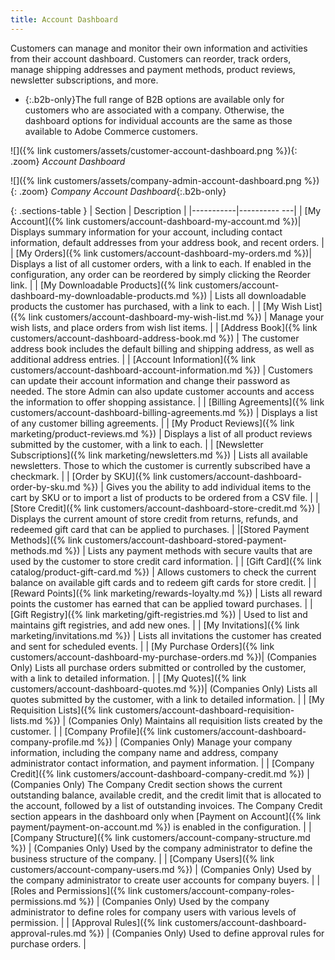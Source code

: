 ```yaml
---
title: Account Dashboard
---
```


Customers can manage and monitor their own information and activities from their account dashboard. Customers can reorder, track orders, manage shipping addresses and payment methods, product reviews, newsletter subscriptions, and more.

- {:.b2b-only}The full range of B2B options are available only for customers who are associated with a company. Otherwise, the dashboard options for individual accounts are the same as those available to Adobe Commerce customers.

![]({% link customers/assets/customer-account-dashboard.png %}){: .zoom}
_Account Dashboard_

![]({% link customers/assets/company-admin-account-dashboard.png %}){: .zoom}
_Company Account Dashboard_{:.b2b-only}

{: .sections-table }
| Section   | Description  |
|-----------|---------- ---|
| [My Account]({% link customers/account-dashboard-my-account.md %})| Displays summary information for your account, including contact information, default addresses from your address book, and recent orders. |
| [My Orders]({% link customers/account-dashboard-my-orders.md %})| Displays a list of all customer orders, with a link to each. If enabled in the configuration, any order can be reordered by simply clicking the Reorder link. |
| [My Downloadable Products]({% link customers/account-dashboard-my-downloadable-products.md %}) | Lists all downloadable products the customer has purchased, with a link to each.  |
| [My Wish List]({% link customers/account-dashboard-my-wish-list.md %})  | Manage your wish lists, and place orders from wish list items. |
| [Address Book]({% link customers/account-dashboard-address-book.md %})  | The customer address book includes the default billing and shipping address, as well as additional address entries. |
| [Account Information]({% link customers/account-dashboard-account-information.md %}) | Customers can update their account information and change their password as needed. The store Admin can also update customer accounts and access the information to offer shopping assistance.  |
| [Billing Agreements]({% link customers/account-dashboard-billing-agreements.md %}) | Displays a list of any customer billing agreements. |
| [My Product Reviews]({% link marketing/product-reviews.md %}) | Displays a list of all product reviews submitted by the customer, with a link to each.  |
| [Newsletter Subscriptions]({% link marketing/newsletters.md %})  | Lists all available newsletters. Those to which the customer is currently subscribed have a checkmark. |
| <span class="ee-only">[Order by SKU]({% link customers/account-dashboard-order-by-sku.md %})</span> | Gives you the ability to add individual items to the cart by SKU or to import a list of products to be ordered from a CSV file. |
| <span class="ee-only">[Store Credit]({% link customers/account-dashboard-store-credit.md %})</span> | Displays the current amount of store credit from returns, refunds, and redeemed gift card that can be applied to purchases.  |
|[Stored Payment Methods]({% link customers/account-dashboard-stored-payment-methods.md %}) | Lists any payment methods with secure vaults that are used by the customer to store credit card information.  |
| <span class="ee-only">[Gift Card]({% link catalog/product-gift-card.md %})</span> | Allows customers to check the current balance on available gift cards and to redeem gift cards for store credit. |
| <span class="ee-only">[Reward Points]({% link marketing/rewards-loyalty.md %})</span> | Lists all reward points the customer has earned that can be applied toward purchases.   |
| <span class="ee-only">[Gift Registry]({% link marketing/gift-registries.md %})</span> | Used to list and maintains gift registries, and  add new ones. |
| <span class="ee-only">[My Invitations]({% link marketing/invitations.md %})</span> | Lists all invitations the customer has created and sent for scheduled events. |
| <span class="b2b-only">[My Purchase Orders]({% link customers/account-dashboard-my-purchase-orders.md %})| (Companies Only) Lists all purchase orders submitted or controlled by the customer, with a link to detailed information. |
| <span class="b2b-only">[My Quotes]({% link customers/account-dashboard-quotes.md %})| (Companies Only) Lists all quotes submitted by the customer, with a link to detailed information. |
| <span class="b2b-only">[My Requisition Lists]({% link customers/account-dashboard-requisition-lists.md %})</span> | (Companies Only) Maintains all requisition lists created by the customer.  |
| <span class="b2b-only">[Company Profile]({% link customers/account-dashboard-company-profile.md %})</span> | (Companies Only) Manage your company information, including the company name and address, company administrator contact information, and payment information.  |
| <span class="b2b-only">[Company Credit]({% link customers/account-dashboard-company-credit.md %})</span>  | (Companies Only) The Company Credit section shows the current outstanding balance, available credit, and the credit limit that is allocated to the account, followed by a list of outstanding invoices. The Company Credit section appears in the dashboard only when [Payment on Account]({% link payment/payment-on-account.md %}) is enabled in the configuration. |
| <span class="b2b-only">[Company Structure]({% link customers/account-company-structure.md %})</span> | (Companies Only) Used by the company administrator to define the business structure of the company.  |
| <span class="b2b-only">[Company Users]({% link customers/account-company-users.md %})</span> | (Companies Only) Used by the company administrator to create user accounts for company buyers.  |
| <span class="b2b-only">[Roles and Permissions]({% link customers/account-company-roles-permissions.md %})</span> | (Companies Only) Used by the company administrator to define roles for company users with various levels of permission. |
| <span class="b2b-only">[Approval Rules]({% link customers/account-dashboard-approval-rules.md %})</span> | (Companies Only) Used to define approval rules for purchase orders. |

<!--
  This is a style declaration so that section names in column 1 are not wrapped by table auto styling for column widths.
-->
<style>
.sections-table td:first-of-type {
  width: 200px;
}
</style>
